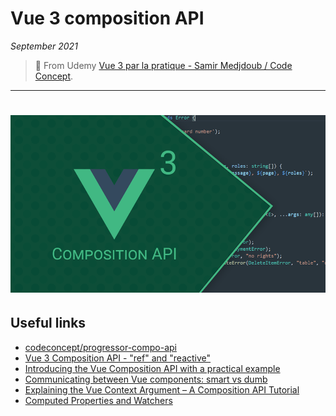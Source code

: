 # Vue 3 composition API

_September 2021_

> 🔨 From Udemy [Vue 3 par la pratique - Samir Medjdoub / Code Concept](https://www.udemy.com/course/creez-des-animations-avec-lhtml-canvas).

---

<h1 align="center">
    <img src="_readme-img/logo.png">
</h1>

## Useful links

- [codeconcept/progressor-compo-api](https://github.com/codeconcept/progressor-compo-api)
- [Vue 3 Composition API - "ref" and "reactive"](https://www.thisdot.co/blog/vue-3-composition-api-ref-and-reactive)
- [Introducing the Vue Composition API with a practical example](https://www.zweitag.de/blog/vue-composition-api-introduction/)
- [Communicating between Vue components: smart vs dumb](https://buddy.works/tutorials/communicating-between-vue-components)
- [Explaining the Vue Context Argument – A Composition API Tutorial](https://learnvue.co/2021/06/explaining-the-vue-context-argument-a-composition-api-tutorial/)
- [Computed Properties and Watchers](https://vuejs.org/v2/guide/computed.html)
